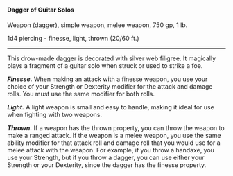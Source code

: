 #### Dagger of Guitar Solos

Weapon (dagger), simple weapon, melee weapon, 750 gp, 1 lb.

1d4 piercing  - finesse, light, thrown (20/60 ft.)

---

This drow-made dagger is decorated with silver web filigree. It magically plays a fragment of a guitar solo when struck or used to strike a foe.

***Finesse.*** When making an attack with a finesse weapon, you use your choice of your Strength or Dexterity modifier for the attack and damage rolls. You must use the same modifier for both rolls.

***Light.*** A light weapon is small and easy to handle, making it ideal for use when fighting with two weapons.

***Thrown.*** If a weapon has the thrown property, you can throw the weapon to make a ranged attack. If the weapon is a melee weapon, you use the same ability modifier for that attack roll and damage roll that you would use for a melee attack with the weapon. For example, if you throw a handaxe, you use your Strength, but if you throw a dagger, you can use either your Strength or your Dexterity, since the dagger has the finesse property.